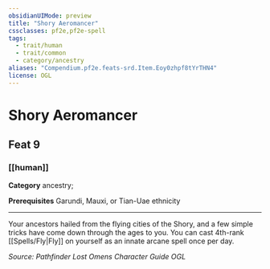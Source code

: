 ```yaml
---
obsidianUIMode: preview
title: "Shory Aeromancer"
cssclasses: pf2e,pf2e-spell
tags:
  - trait/human
  - trait/common
  - category/ancestry
aliases: "Compendium.pf2e.feats-srd.Item.Eoy0zhpf8tYrTHN4"
license: OGL
---
```

# Shory Aeromancer
## Feat 9
### [[human]]

**Category** ancestry; 



**Prerequisites** Garundi, Mauxi, or Tian-Uae ethnicity
* * *
Your ancestors hailed from the flying cities of the Shory, and a few simple tricks have come down through the ages to you. You can cast 4th-rank [[Spells/Fly|Fly]] on yourself as an innate arcane spell once per day.

*Source: Pathfinder Lost Omens Character Guide*
*OGL*